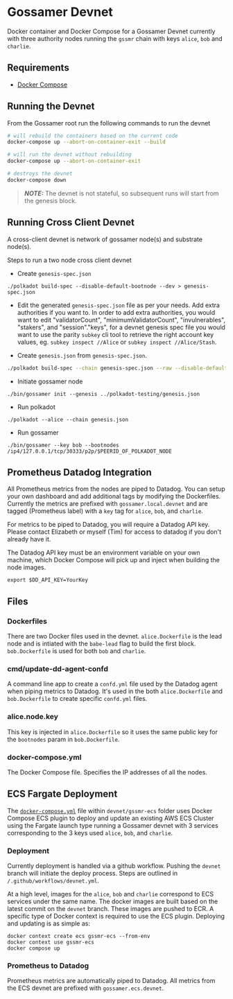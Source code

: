 # Gossamer Devnet

Docker container and Docker Compose for a Gossamer Devnet currently with three authority nodes running the `gssmr` chain with keys `alice`, `bob` and `charlie`.

## Requirements

- [Docker Compose](https://docs.docker.com/compose/install/)

## Running the Devnet

From the Gossamer root run the following commands to run the devnet

```sh
# will rebuild the containers based on the current code
docker-compose up --abort-on-container-exit --build 

# will run the devnet without rebuilding
docker-compose up --abort-on-container-exit

# destroys the devnet
docker-compose down
```

> **_NOTE:_**  The devnet is not stateful, so subsequent runs will start from the genesis block.

## Running Cross Client Devnet

A cross-client devnet is network of gossamer node(s) and substrate node(s).

Steps to run a two node cross client devnet

- Create `genesis-spec.json`

```
./polkadot build-spec --disable-default-bootnode --dev > genesis-spec.json
```

- Edit the generated `genesis-spec.json` file as per your needs. Add extra authorities if you want to. In order to add extra authorities, you would want to edit "validatorCount", "minimumValidatorCount", "invulnerables", "stakers", and "session"."keys", for a devnet genesis spec file you would want to use the parity `subkey` cli tool to retrieve the right account key values, eg. `subkey inspect //Alice` or `subkey inspect //Alice/Stash`.

- Create `genesis.json` from `genesis-spec.json`.
```bash
./polkadot build-spec --chain genesis-spec.json --raw --disable-default-bootnode > genesis.json
```

- Initiate gossamer node
```
./bin/gossamer init --genesis ../polkadot-testing/genesis.json
```

- Run polkadot
```
./polkadot --alice --chain genesis.json
```

- Run gossamer
```
./bin/gossamer --key bob --bootnodes /ip4/127.0.0.1/tcp/30333/p2p/$PEERID_OF_POLKADOT_NODE
```

## Prometheus Datadog Integration

All Prometheus metrics from the nodes are piped to Datadog. You can setup your own dashboard and add additional tags by modifying the Dockerfiles.  Currently the metrics are prefixed with `gossamer.local.devnet` and are tagged (Prometheus label) with a `key` tag for `alice`, `bob`, and `charlie`.

For metrics to be piped to Datadog, you will require a Datadog API key.  Please contact Elizabeth or myself (Tim) for access to datadog if you don't already have it.

The Datadog API key must be an environment variable on your own machine, which Docker Compose will pick up and inject when building the node images.

```
export $DD_API_KEY=YourKey
```

## Files

### Dockerfiles

There are two Docker files used in the devnet.  `alice.Dockerfile` is the lead node and is intiated with the `babe-lead` flag to build the first block.  `bob.Dockerfile` is used for both `bob` and `charlie`.

### cmd/update-dd-agent-confd

A command line app to create a `confd.yml` file used by the Datadog agent when piping metrics to Datadog.  It's used in the both `alice.Dockerfile` and `bob.Dockerfile` to create specific `confd.yml` files.

### alice.node.key

This key is injected in `alice.Dockerfile` so it uses the same public key for the `bootnodes` param in `bob.Dockerfile`. 

### docker-compose.yml

The Docker Compose file.  Specifies the IP addresses of all the nodes. 


## ECS Fargate Deployment

The [`docker-compose.yml`](gssmr-ecs/docker-compose.yml) file within `devnet/gssmr-ecs` folder uses Docker Compose ECS plugin to deploy and update an existing AWS ECS Cluster using the Fargate launch type running a Gossamer devnet with 3 services corresponding to the 3 keys used `alice`, `bob`, and `charlie`.  

### Deployment

Currently deployment is handled via a github workflow.  Pushing the `devnet` branch will initiate the deploy process.  Steps are outlined in `/.github/workflows/devnet.yml`. 

At a high level, images for the `alice`, `bob` and `charlie` correspond to ECS services under the same name.  The docker images are built based on the latest commit on the `devnet` branch.  These images are pushed to ECR.  A specific type of Docker context is required to use the ECS plugin.  Deploying and updating is as simple as:

```
docker context create ecs gssmr-ecs --from-env
docker context use gssmr-ecs
docker compose up
```

### Prometheus to Datadog

Prometheus metrics are automatically piped to Datadog.  All metrics from the ECS devnet are prefixed with `gossamer.ecs.devnet`.  

